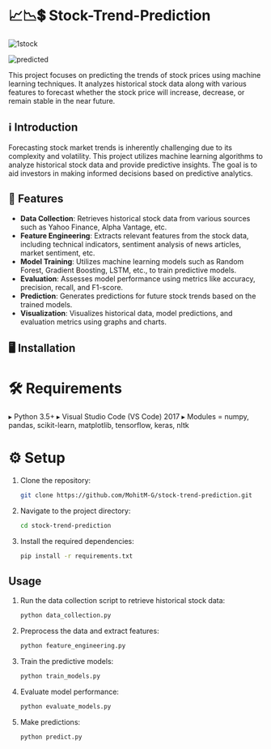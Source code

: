 # 📈📉💲 Stock-Trend-Prediction


![1stock](https://github.com/MohitM-G/Stock-Trend-Prediction/assets/147160445/0786ee1a-ec73-434e-87a4-b7482b5858d7)


![predicted](https://github.com/MohitM-G/Stock-Trend-Prediction/assets/147160445/0e9d575e-b5fd-416e-84da-b8c3a6b686bd)


This project focuses on predicting the trends of stock prices using machine learning techniques. It analyzes historical stock data along with various features to forecast whether the stock price will increase, decrease, or remain stable in the near future.

## ℹ Introduction

Forecasting stock market trends is inherently challenging due to its complexity and volatility. This project utilizes machine learning algorithms to analyze historical stock data and provide predictive insights. The goal is to aid investors in making informed decisions based on predictive analytics.

## 📝 Features

- **Data Collection**: Retrieves historical stock data from various sources such as Yahoo Finance, Alpha Vantage, etc.
- **Feature Engineering**: Extracts relevant features from the stock data, including technical indicators, sentiment analysis of news articles, market sentiment, etc.
- **Model Training**: Utilizes machine learning models such as Random Forest, Gradient Boosting, LSTM, etc., to train predictive models.
- **Evaluation**: Assesses model performance using metrics like accuracy, precision, recall, and F1-score.
- **Prediction**: Generates predictions for future stock trends based on the trained models.
- **Visualization**: Visualizes historical data, model predictions, and evaluation metrics using graphs and charts.

## 🖥 Installation
# 🛠 Requirements
▸ Python 3.5+
▸ Visual Studio Code (VS Code) 2017
▸ Modules = numpy, pandas, scikit-learn, 
             matplotlib, tensorflow, keras, nltk

# ⚙ Setup
1. Clone the repository:

    ```bash
    git clone https://github.com/MohitM-G/stock-trend-prediction.git
    ```

2. Navigate to the project directory:

    ```bash
    cd stock-trend-prediction
    ```

3. Install the required dependencies:

    ```bash
    pip install -r requirements.txt
    ```

## Usage

1. Run the data collection script to retrieve historical stock data:

    ```bash
    python data_collection.py
    ```

2. Preprocess the data and extract features:

    ```bash
    python feature_engineering.py
    ```

3. Train the predictive models:

    ```bash
    python train_models.py
    ```

4. Evaluate model performance:

    ```bash
    python evaluate_models.py
    ```

5. Make predictions:

    ```bash
    python predict.py
    ```
